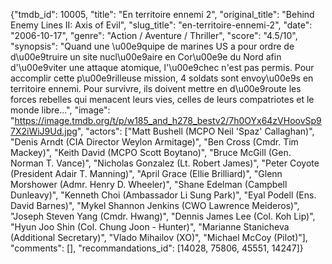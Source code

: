 {"tmdb_id": 10005, "title": "En territoire ennemi 2", "original_title": "Behind Enemy Lines II: Axis of Evil", "slug_title": "en-territoire-ennemi-2", "date": "2006-10-17", "genre": "Action / Aventure / Thriller", "score": "4.5/10", "synopsis": "Quand une \u00e9quipe de marines US a pour ordre de d\u00e9truire un site nucl\u00e9aire en Cor\u00e9e du Nord afin d'\u00e9viter une attaque atomique, l'\u00e9chec n'est pas permis. Pour accomplir cette p\u00e9rilleuse mission, 4 soldats sont envoy\u00e9s en territoire ennemi. Pour survivre, ils doivent mettre en d\u00e9route les forces rebelles qui menacent leurs vies, celles de leurs compatriotes et le monde libre...", "image": "https://image.tmdb.org/t/p/w185_and_h278_bestv2/7h0OYx64zVHoovSp97X2iWiJ9Ud.jpg", "actors": ["Matt Bushell (MCPO Neil 'Spaz' Callaghan)", "Denis Arndt (CIA Director Weylon Armitage)", "Ben Cross (Cmdr. Tim Mackey)", "Keith David (MCPO Scott Boytano)", "Bruce McGill (Gen. Norman T. Vance)", "Nicholas Gonzalez (Lt. Robert James)", "Peter Coyote (President Adair T. Manning)", "April Grace (Ellie Brilliard)", "Glenn Morshower (Admr. Henry D. Wheeler)", "Shane Edelman (Campbell Dunleavy)", "Kenneth Choi (Ambassador Li Sung Park)", "Eyal Podell (Ens. David Barnes)", "Mykel Shannon Jenkins (CWO Lawrence Meideros)", "Joseph Steven Yang (Cmdr. Hwang)", "Dennis James Lee (Col. Koh Lip)", "Hyun Joo Shin (Col. Chung Joon - Hunter)", "Marianne Stanicheva (Additional Secretary)", "Vlado Mihailov (XO)", "Michael McCoy (Pilot)"], "comments": [], "recommandations_id": [14028, 75806, 45551, 14247]}